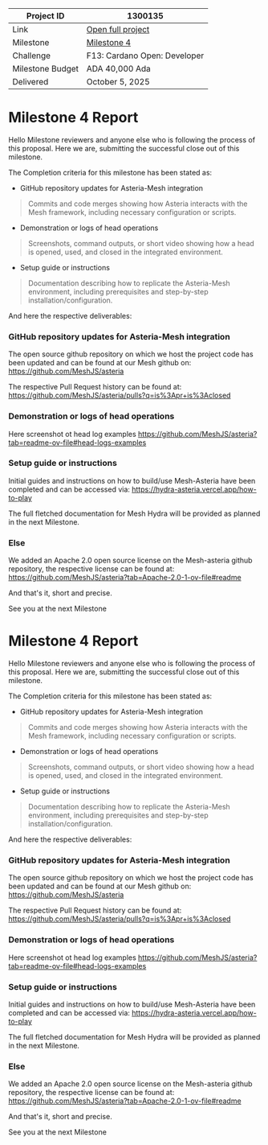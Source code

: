 |Project ID|1300135|
|-----------|-------------|
|Link|[Open full project](https://projectcatalyst.io/funds/10/f13-cardano-open-developers/mesh-hydra-tools-for-administrating-and-interacting-with-hydra-heads)|
|Milestone|[Milestone 4](https://milestones.projectcatalyst.io/projects/1300135/milestones/4)
|Challenge|F13: Cardano Open: Developer|
|Milestone Budget|ADA 40,000 Ada|
|Delivered|October 5, 2025|

# Milestone 4 Report

Hello Milestone reviewers and anyone else who is following the process of this proposal.
Here we are, submitting the successful close out of this milestone.

The Completion criteria for this milestone has been stated as:

- GitHub repository updates for Asteria-Mesh integration
> Commits and code merges showing how Asteria interacts with the Mesh framework, including necessary configuration or scripts.
- Demonstration or logs of head operations
> Screenshots, command outputs, or short video showing how a head is opened, used, and closed in the integrated environment.
- Setup guide or instructions
> Documentation describing how to replicate the Asteria-Mesh environment, including prerequisites and step-by-step installation/configuration.

And here the respective deliverables:

### GitHub repository updates for Asteria-Mesh integration
The open source github repository on which we host the project code has been updated  and can be found at our Mesh github on:
https://github.com/MeshJS/asteria 

The respective Pull Request history can be found at:
https://github.com/MeshJS/asteria/pulls?q=is%3Apr+is%3Aclosed 

### Demonstration or logs of head operations
Here screenshot ot head log examples
https://github.com/MeshJS/asteria?tab=readme-ov-file#head-logs-examples 

### Setup guide or instructions
Initial guides and instructions on how to build/use Mesh-Asteria have been completed and can be accessed via:
https://hydra-asteria.vercel.app/how-to-play 

The full fletched documentation for Mesh Hydra will be provided as planned in the next Milestone.

### Else 
We added an Apache 2.0 open source license on the Mesh-asteria github repository, the respective license can be found at:
https://github.com/MeshJS/asteria?tab=Apache-2.0-1-ov-file#readme 

And that's it, short and precise.

See you at the next Milestone
# Milestone 4 Report

Hello Milestone reviewers and anyone else who is following the process of this proposal.
Here we are, submitting the successful close out of this milestone.

The Completion criteria for this milestone has been stated as:

- GitHub repository updates for Asteria-Mesh integration
> Commits and code merges showing how Asteria interacts with the Mesh framework, including necessary configuration or scripts.
- Demonstration or logs of head operations
> Screenshots, command outputs, or short video showing how a head is opened, used, and closed in the integrated environment.
- Setup guide or instructions
> Documentation describing how to replicate the Asteria-Mesh environment, including prerequisites and step-by-step installation/configuration.

And here the respective deliverables:

### GitHub repository updates for Asteria-Mesh integration
The open source github repository on which we host the project code has been updated  and can be found at our Mesh github on:
https://github.com/MeshJS/asteria 

The respective Pull Request history can be found at:
https://github.com/MeshJS/asteria/pulls?q=is%3Apr+is%3Aclosed 

### Demonstration or logs of head operations
Here screenshot ot head log examples
https://github.com/MeshJS/asteria?tab=readme-ov-file#head-logs-examples 

### Setup guide or instructions
Initial guides and instructions on how to build/use Mesh-Asteria have been completed and can be accessed via:
https://hydra-asteria.vercel.app/how-to-play 

The full fletched documentation for Mesh Hydra will be provided as planned in the next Milestone.

### Else 
We added an Apache 2.0 open source license on the Mesh-asteria github repository, the respective license can be found at:
https://github.com/MeshJS/asteria?tab=Apache-2.0-1-ov-file#readme 

And that's it, short and precise.

See you at the next Milestone
